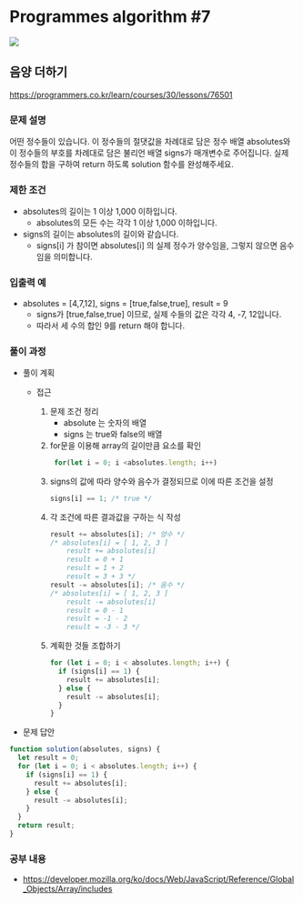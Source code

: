 # Programmes algorithm #7

<img src="https://img.shields.io/badge/JavaScript-FDC813?style=flat&logo=JavaScript&logoColor=black"/>

## 음양 더하기

https://programmers.co.kr/learn/courses/30/lessons/76501

### 문제 설명

어떤 정수들이 있습니다. 이 정수들의 절댓값을 차례대로 담은 정수 배열 absolutes와 이 정수들의 부호를 차례대로 담은 불리언 배열 signs가 매개변수로 주어집니다. 실제 정수들의 합을 구하여 return 하도록 solution 함수를 완성해주세요.

### 제한 조건

- absolutes의 길이는 1 이상 1,000 이하입니다.
  - absolutes의 모든 수는 각각 1 이상 1,000 이하입니다.
- signs의 길이는 absolutes의 길이와 같습니다.
  - signs[i] 가 참이면 absolutes[i] 의 실제 정수가 양수임을, 그렇지 않으면 음수임을 의미합니다.

### 입출력 예

- absolutes = [4,7,12], signs = [true,false,true], result = 9
  - signs가 [true,false,true] 이므로, 실제 수들의 값은 각각 4, -7, 12입니다.
  - 따라서 세 수의 합인 9를 return 해야 합니다.

### 풀이 과정

- 풀이 계획

  - 접근

    1. 문제 조건 정리
       - absolute 는 숫자의 배열
       - signs 는 true와 false의 배열
    2. for문을 이용해 array의 길이만큼 요소를 확인
       ```javascript
        for(let i = 0; i <absolutes.length; i++)
       ```
    3. signs의 값에 따라 양수와 음수가 결정되므로 이에 따른 조건을 설정
       ```javascript
       signs[i] == 1; /* true */
       ```
    4. 각 조건에 따른 결과값을 구하는 식 작성
       ```javascript
       result += absolutes[i]; /* 양수 */
       /* absolutes[i] = [ 1, 2, 3 ]
           result += absolutes[i]
           result = 0 + 1 
           result = 1 + 2
           result = 3 + 3 */
       result -= absolutes[i]; /* 음수 */
       /* absolutes[i] = [ 1, 2, 3 ]
           result -= absolutes[i]
           result = 0 - 1 
           result = -1 - 2
           result = -3 - 3 */
       ```
    5. 계획한 것들 조합하기
       ```javascript
       for (let i = 0; i < absolutes.length; i++) {
         if (signs[i] == 1) {
           result += absolutes[i];
         } else {
           result -= absolutes[i];
         }
       }
       ```

- 문제 답안

```javascript
function solution(absolutes, signs) {
  let result = 0;
  for (let i = 0; i < absolutes.length; i++) {
    if (signs[i] == 1) {
      result += absolutes[i];
    } else {
      result -= absolutes[i];
    }
  }
  return result;
}
```

### 공부 내용

- https://developer.mozilla.org/ko/docs/Web/JavaScript/Reference/Global_Objects/Array/includes
